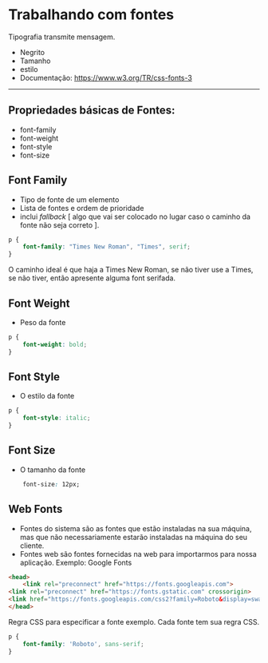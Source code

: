 # Trabalhando com fontes

Tipografia transmite mensagem.
- Negrito
- Tamanho
- estilo
- Documentação: https://www.w3.org/TR/css-fonts-3
---

## Propriedades básicas de Fontes:

- font-family
- font-weight
- font-style
- font-size

## Font Family

- Tipo de fonte de um elemento
- Lista de fontes e ordem de prioridade
- inclui *fallback* [ algo que vai ser colocado no lugar caso o caminho da fonte não seja correto ].

```CSS
p {
    font-family: "Times New Roman", "Times", serif;
}
```
O caminho ideal é que haja a Times New Roman, se não tiver use a Times, se não tiver, então apresente alguma font serifada.

## Font Weight

- Peso da fonte


```CSS
p {
    font-weight: bold;
}
```

## Font Style

- O estilo da fonte

```CSS
p {
    font-style: italic;
}
```

## Font Size

- O tamanho da fonte

```CSS
    font-size: 12px;
```

## Web Fonts

- Fontes do sistema são as fontes que estão instaladas na sua máquina, mas que não necessariamente estarão instaladas na máquina do seu cliente.
- Fontes web são fontes fornecidas na web para importarmos para nossa aplicação. Exemplo: Google Fonts 

```HTML
<head>
    <link rel="preconnect" href="https://fonts.googleapis.com">
<link rel="preconnect" href="https://fonts.gstatic.com" crossorigin>
<link href="https://fonts.googleapis.com/css2?family=Roboto&display=swap" rel="stylesheet">
</head>
```

Regra CSS para especificar a fonte exemplo. Cada fonte tem sua regra CSS.
```CSS
p {
    font-family: 'Roboto', sans-serif;
}
```

